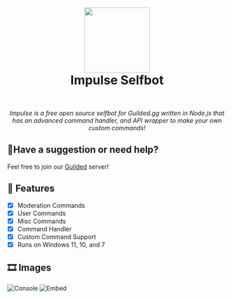 <h1 align="center">
<sub>
<img src="https://cdn.discordapp.com/attachments/898733028606611477/1219849349069279303/impulse.jpg?ex=660ccc3c&is=65fa573c&hm=a1d47f4e69a2819d0500995932d9376a765364cf30f9db1e797e8b553781caf7" height=150>
</sub>
<br>
Impulse Selfbot
</h1>
<br>
<p align="center"><i>Impulse is a free open source selfbot for Guilded.gg written in Node.js that has an advanced command handler, and API wrapper to make your own custom commands!</i></p>

## 🔔Have a suggestion or need help?

Feel free to join our [Guilded](https://www.guilded.gg/i/2ODojJXk) server!

## 📃 Features

- [x] Moderation Commands
- [x] User Commands
- [x] Misc Commands
- [x] Command Handler
- [x] Custom Command Support
- [x] Runs on Windows 11, 10, and 7

## 🎞 Images

![Console](https://cdn.discordapp.com/attachments/898733028606611477/1219851488248074351/image.png?ex=660cce3a&is=65fa593a&hm=80aef088988f1f3c2140f8415b616a597c9983547d2c350639798d5bbb9a5f96)
![Embed](https://cdn.discordapp.com/attachments/898733028606611477/1219851475002462288/image.png?ex=660cce37&is=65fa5937&hm=945407dd2f0d4fc45e503fd951a8dafa7efa4bcbe734e6564bcf15688e6c9f5c)
